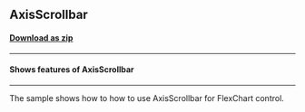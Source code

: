 ## AxisScrollbar
#### [Download as zip](https://grapecity.github.io/DownGit/#/home?url=https://github.com/GrapeCity/ComponentOne-WPF-Samples/tree/master/NET_4.5.2/C1.WPF.FlexChart/CS/AxisScrollbar)
____
#### Shows features of AxisScrollbar
____
The sample shows how to how to use AxisScrollbar for FlexChart control.
